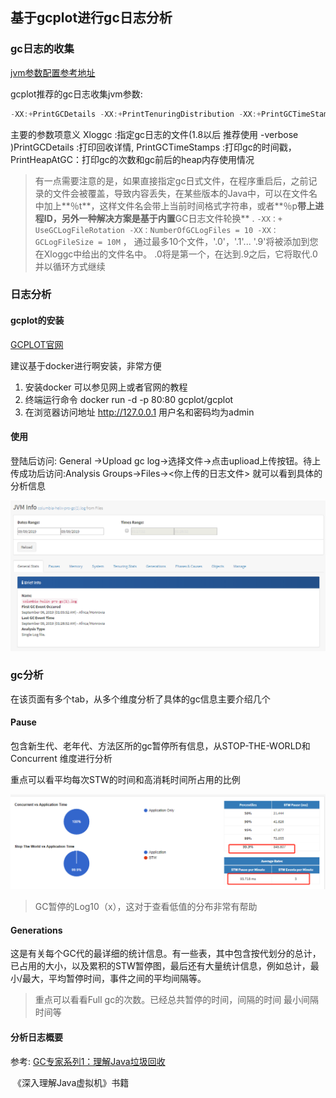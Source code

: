 ## 基于gcplot进行gc日志分析

### gc日志的收集

[jvm参数配置参考地址](https://www.oracle.com/technetwork/java/javase/tech/vmoptions-jsp-140102.html)

gcplot推荐的gc日志收集jvm参数:

```java
-XX:+PrintGCDetails -XX:+PrintTenuringDistribution -XX:+PrintGCTimeStamps -XX:+PrintGCDateStamps -Xloggc:/path/to/file 
```

主要的参数项意义  Xloggc :指定gc日志的文件(1.8以后 推荐使用  -verbose )PrintGCDetails :打印回收详情, PrintGCTimeStamps :打印gc的时间戳， PrintHeapAtGC：打印gc的次数和gc前后的heap内存使用情况

> 有一点需要注意的是，如果直接指定gc日式文件，在程序重启后，之前记录的文件会被覆盖，导致内容丢失，在某些版本的Java中，可以在文件名中加上**％t**，这样文件名会带上当前时间格式字符串，或者**％p**带上进程ID，另外一种解决方案是基于内置**GC日志文件轮换** . `-XX：+ UseGCLogFileRotation -XX：NumberOfGCLogFiles = 10 -XX：GCLogFileSize = 10M` ， 通过最多10个文件，'.0'，'.1'... '.9'将被添加到您在Xloggc中给出的文件名中。 .0将是第一个，在达到.9之后，它将取代.0并以循环方式继续 

### 日志分析

#### gcplot的安装

[GCPLOT官网](https://gcplot.com/)

建议基于docker进行啊安装，非常方便

1. 安装docker 可以参见网上或者官网的教程
2. 终端运行命令 docker run -d -p 80:80 gcplot/gcplot
3. 在浏览器访问地址 http://127.0.0.1 用户名和密码均为admin

#### 使用

登陆后访问: General ->Upload gc log->选择文件->点击uplioad上传按钮。待上传成功后访问:Analysis Groups->Files-><你上传的日志文件> 就可以看到具体的分析信息



<img src="../../images/基于gcplot进行gc分析/1571745724767.png" alt="1571745724767" style="zoom:50%;" />

### gc分析

在该页面有多个tab，从多个维度分析了具体的gc信息主要介绍几个

#### Pause

包含新生代、老年代、方法区所的gc暂停所有信息，从STOP-THE-WORLD和 Concurrent 维度进行分析

重点可以看平均每次STW的时间和高消耗时间所占用的比例

![1571746621806](../../images/基于gcplot进行gc分析/1571746621806.png)

>  GC暂停的Log10（x），这对于查看低值的分布非常有帮助 

#### Generations

这是有关每个GC代的最详细的统计信息。有一些表，其中包含按代划分的总计，已占用的大小，以及累积的STW暂停图，最后还有大量统计信息，例如总计，最小/最大，平均暂停时间，事件之间的平均间隔等。

> 重点可以看看Full gc的次数。已经总共暂停的时间，间隔的时间 最小间隔时间等



#### 分析日志概要

参考:
	[GC专家系列1：理解Java垃圾回收](https://segmentfault.com/a/1190000004233812)

​	《深入理解Java虚拟机》书籍

​	